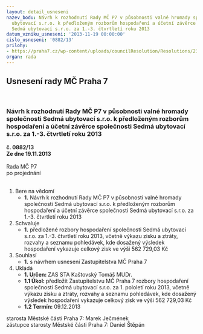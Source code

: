 ```yaml
---
layout: detail_usneseni
nazev_bodu: Návrh k rozhodnutí Rady MČ P7 v působnosti valné hromady společnosti Sedmá
  ubytovací s.r.o. k předloženým rozborům hospodaření a účetní závěrce společnosti
  Sedmá ubytovací s.r.o. za 1.-3. čtvrtletí roku 2013
datum_vzniku_usneseni: '2013-11-19 00:00:00'
cislo_usneseni: '0882/13'
prilohy:
- https://praha7.cz/wp-content/uploads/councilResolution/Resolutions/23499/60-13-priloha_6_3q20137u_z.doc
organ: rada
---
```

<div id="ucUsn_pList" class="usn">
	<span><h2>Usnesení rady MČ Praha 7 </h2>
<br></span><div class="standBody">
<span><h3>Návrh k rozhodnutí Rady MČ P7 v působnosti valné hromady společnosti Sedmá ubytovací s.r.o. k předloženým rozborům hospodaření a účetní závěrce společnosti Sedmá ubytovací s.r.o. za 1.-3. čtvrtletí roku 2013</h3></span><div class="center">
		<strong>č. 0882/13</strong><br>
	</div>
<div class="center">
		<strong>Ze dne 19.11.2013</strong><br><br>
	</div>Rada MČ P7<br> po projednání<br><br><ol>
<li>Bere na vědomí<ul><li>
<strong>1.</strong> Návrh k rozhodnutí Rady MČ P7 v působnosti valné hromady společnosti Sedmá ubytovací s.r.o. k předloženým rozborům hospodaření a účetní závěrce společnosti Sedmá ubytovací s.r.o. za 1.-3. čtvrtletí roku 2013</li></ul>
</li>
<li>Schvaluje<ul><li>
<strong>1.</strong> předložené rozbory hospodaření společnosti Sedmá ubytovací s.r.o. za 1.-3. čtvrtletí roku 2013, včetně výkazu zisku a ztráty, rozvahy a seznamu pohledávek, kde dosažený výsledek hospodaření vykazuje celkový zisk ve výši 562 729,03 Kč</li></ul>
</li>
<li>Souhlasí<ul><li>
<strong>1.</strong> s návrhem usnesení Zastupitelstva MČ Praha 7              </li></ul>
</li>
<li>Ukládá<ul>
<li>
<strong>1. Určen: </strong>ZAS STA Kaštovský Tomáš MUDr.</li>
<li>
<strong>1.1 Úkol: </strong>předložit Zastupitelstvu MČ Praha 7 rozbory hospodaření společnosti Sedmá ubytovací s.r.o. za 1. pololetí roku 2013, včetně výkazu zisku a ztráty, rozvahy a seznamu pohledávek, kde dosažený výsledek hospodaření vykazuje celkový zisk ve výši 562 729,03 Kč</li>
<li>
<strong>1.2 Termín: </strong>09.12.2013</li>
</ul>
</li>
</ol>starosta Městské části Praha 7: Marek Ječmének<br>zástupce starosty Městské části Praha 7: Daniel Štěpán 
</div>
</div>
